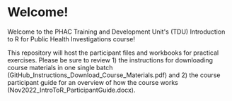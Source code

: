 # Welcome!

Welcome to the PHAC Training and Development Unit's (TDU) Introduction to R for Public Health Investigations course!

This repository will host the participant files and workbooks for practical exercises. Please be sure to review 1) the instructions for downloading course materials in one single batch (GitHub_Instructions_Download_Course_Materials.pdf) and 2) the course participant guide for an overview of how the course works (Nov2022_IntroToR_ParticipantGuide.docx).
